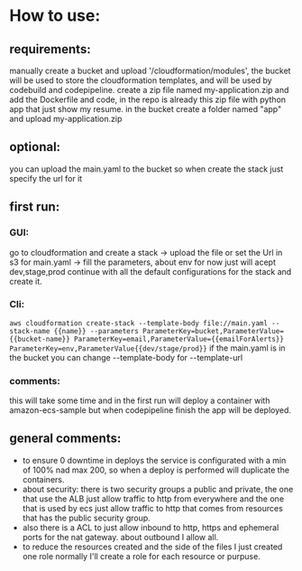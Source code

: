 # How to use:
## requirements:
manually create a bucket and upload '/cloudformation/modules', the bucket will be used to store the cloudformation templates, and will be used by codebuild and codepipeline.
create a zip file named my-application.zip and add the Dockerfile and code, in the repo is already this zip file with python app that just show my resume.
in the bucket create a folder named "app" and upload my-application.zip
## optional:
you can upload the main.yaml to the bucket so when create the stack just specify the url for it
    
## first run:
### GUI:
go to cloudformation and create a stack -> upload the file or set the Url in s3 for main.yaml -> fill the parameters, about env for now just will acept dev,stage,prod
continue with all the default configurations for the stack and create it.
### Cli:
`aws cloudformation create-stack --template-body file://main.yaml --stack-name {{name}} --parameters ParameterKey=bucket,ParameterValue={{bucket-name}} ParameterKey=email,ParameterValue={{emailForAlerts}} ParameterKey=env,ParameterValue{{dev/stage/prod}}`
        if the main.yaml is in the bucket you can change --template-body for --template-url
### comments:
this will take some time and in the first run will deploy a container with amazon-ecs-sample but when codepipeline finish the app will be deployed.
##  general comments:
- to ensure 0 downtime in deploys the service is configurated with a min of 100% nad max 200, so when a deploy is performed will duplicate the containers.
- about security: there is two security groups a public and private, the one that use the ALB just allow traffic to http from everywhere and the one that is used by ecs just allow traffic to http that comes from resources that has the public security group.
- also there is a ACL to just allow inbound to http, https and ephemeral ports for the nat gateway. about outbound I allow all.
- to reduce the resources created and the side of the files I just created one role normally I'll create a role for each resource or purpuse. 

